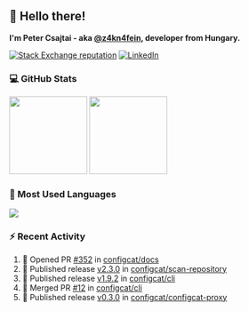 ## 👋 Hello there!

**I'm Peter Csajtai - aka [@z4kn4fein](https://github.com/z4kn4fein), developer from Hungary.**

[![Stack Exchange reputation](https://img.shields.io/stackexchange/stackoverflow/r/8700582?color=orange&label=reputation&logo=stackoverflow&style=for-the-badge)](https://stackoverflow.com/users/8700582)
[![LinkedIn](https://img.shields.io/badge/linkedin-%230077B5.svg?style=for-the-badge&logo=linkedin&logoColor=white)](https://www.linkedin.com/in/csajtai-p%C3%A9ter-45395341/)

### 💻 GitHub Stats

<div>
  <img height="140px" src="https://github-readme-stats-pcsajtai.vercel.app/api?username=z4kn4fein&show_icons=true&hide_border=true&count_private=true&custom_title=Stats&theme=dracula&line_height=24&hide_title=true">
  <img height="140px" src="https://streak-stats.demolab.com?user=z4kn4fein&theme=dracula&hide_border=true">
  
</div>

### :toolbox: Most Used Languages

<img src="https://github-readme-stats-pcsajtai.vercel.app/api/top-langs/?username=z4kn4fein&theme=dracula&hide_border=true&layout=compact&langs_count=8&hide_title=true">

### :zap: Recent Activity

<!--START_SECTION:activity-->
1. 💪 Opened PR [#352](https://github.com/configcat/docs/pull/352) in [configcat/docs](https://github.com/configcat/docs)
2. 🚀 Published release [v2.3.0](https://github.com/configcat/scan-repository/releases/tag/v2.3.0) in [configcat/scan-repository](https://github.com/configcat/scan-repository)
3. 🚀 Published release [v1.9.2](https://github.com/configcat/cli/releases/tag/v1.9.2) in [configcat/cli](https://github.com/configcat/cli)
4. 🎉 Merged PR [#12](https://github.com/configcat/cli/pull/12) in [configcat/cli](https://github.com/configcat/cli)
5. 🚀 Published release [v0.3.0](https://github.com/configcat/configcat-proxy/releases/tag/v0.3.0) in [configcat/configcat-proxy](https://github.com/configcat/configcat-proxy)
<!--END_SECTION:activity-->

